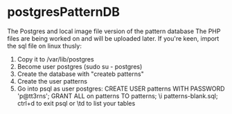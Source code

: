 # postgresPatternDB
The Postgres and local image file version of the pattern database
The PHP files are being worked on and will be uploaded later. 
If you're keen, import the sql file on linux thusly:
1. Copy it to /var/lib/postgres
2. Become user postgres (sudo su - postgres)
3. Create the database with "createb patterns"
4. Create the user patterns
5. Go into psql as user postgres:
   CREATE USER patterns WITH PASSWORD 'p@tt3rns';
   GRANT ALL on patterns TO patterns;
   \i patterns-blank.sql;
ctrl+d to exit psql or \td to list your tables
 
